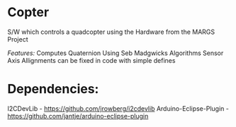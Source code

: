 Copter
======
S/W which controls a quadcopter using the Hardware from the MARGS Project

*Features:*
	Computes Quaternion Using Seb Madgwicks Algorithms
	Sensor Axis Allignments can be fixed in code with simple defines


Dependencies:
=============

I2CDevLib - https://github.com/jrowberg/i2cdevlib
Arduino-Eclipse-Plugin  -  https://github.com/jantje/arduino-eclipse-plugin